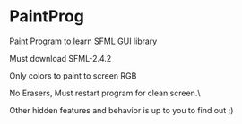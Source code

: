 # PaintProg
Paint Program to learn SFML GUI library

Must download SFML-2.4.2

Only colors to paint to screen RGB

No Erasers, Must restart program for clean screen.\

Other hidden features and behavior is up to you to find out ;)

